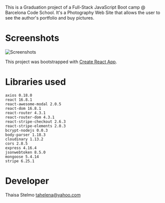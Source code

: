 This is a Graduation project of a Full-Stack JavaScript Boot camp @ Barcelona Code School. It's a Photography Web Site that allows the user to see the author's portfolio and buy pictures.

# Screenshots
![Screenshots](https://res.cloudinary.com/tahelena/image/upload/v1552473488/PhotoProject/htsw_collage.jpg)

This project was bootstrapped with [Create React App](https://github.com/facebook/create-react-app).

# Libraries used

    axios 0.18.0
    react 16.8.1
    react-awesome-modal 2.0.5
    react-dom 16.8.1
    react-router 4.3.1
    react-router-dom 4.3.1
    react-stripe-checkout 2.6.3
    react-stripe-elements 2.0.3
    bcrypt-nodejs 0.0.3
    body-parser 1.18.3
    cloudinary 1.13.2
    cors 2.8.5
    express 4.16.4
    jsonwebtoken 8.5.0
    mongoose 5.4.14
    stripe 6.25.1
    
# Developer

Thaisa Stelmo tahelena@yahoo.com
